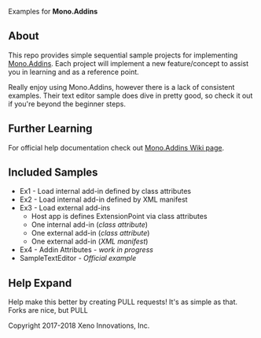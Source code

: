 Examples for **Mono.Addins**

## About
This repo provides simple sequential sample projects for implementing [Mono.Addins](https://github.com/mono/mono-addins). Each project will implement a new feature/concept to assist you in learning and as a reference point.

Really enjoy using Mono.Addins, however there is a lack of consistent examples. Their text editor sample does dive in pretty good, so check it out if you're beyond the beginner steps.


## Further Learning
For official help documentation check out [Mono.Addins Wiki page](https://github.com/mono/mono-addins/wiki).

## Included Samples

* Ex1 - Load internal add-in defined by class attributes
* Ex2 - Load internal add-in defined by XML manifest
* Ex3 - Load external add-ins
    * Host app is defines ExtensionPoint via class attributes
    * One internal add-in (_class attribute_)
    * One external add-in (_class attribute_)
    * One external add-in (_XML manifest_)
* Ex4 - Addin Attributes - _work in progress_
* SampleTextEditor - _Official example_

## Help Expand
Help make this better by creating PULL requests! It's as simple as that. Forks are nice, but PULL 


Copyright 2017-2018 Xeno Innovations, Inc.
